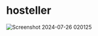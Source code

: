 # hosteller
![Screenshot 2024-07-26 020125](https://github.com/user-attachments/assets/0a6979bd-ead2-4d05-bb08-3867338128f9)
